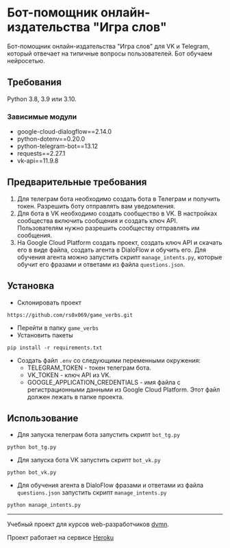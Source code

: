 # Бот-помощник онлайн-издательства "Игра слов"
Бот-помощник онлайн-издательства "Игра слов" для VK и Telegram, который отвечает на типичные вопросы пользователей. 
Бот обучаем нейросетью.

## Требования
Python 3.8, 3.9 или 3.10.

### Зависимые модули
* google-cloud-dialogflow==2.14.0
* python-dotenv==0.20.0
* python-telegram-bot==13.12
* requests==2.27.1
* vk-api==11.9.8

## Предварительные требования
1. Для телеграм бота необходимо создать бота в Телеграм и получить токен. Разрешить боту отправлять вам уведомления.
2. Для бота в VK необходимо создать сообщество в VK. В настройках сообщества включить сообщения и создать ключ API. Пользователям нужно разрешить сообществу отправлять им сообщения.
3. На Google Cloud Platform создать проект, создать ключ API и скачать его в виде файла, создать агента в DialoFlow и обучить его.
Для обучения агента можно запустить скрипт `manage_intents.py`, которые обучит его фразами и ответами из файла `questions.json`. 

## Установка
* Склонировать проект
```commandline
https://github.com/rs0x069/game_verbs.git
```
* Перейти в папку `game_verbs`
* Установить пакеты
```commandline
pip install -r requirements.txt
```
* Создать файл `.env` со следующими переменными окружения:
  + TELEGRAM_TOKEN - токен телеграм бота.
  + VK_TOKEN - ключ API из VK.
  + GOOGLE_APPLICATION_CREDENTIALS - имя файла с регистрационными данными из Google Cloud Platform. Этот файл должен лежать в папке проекта.

## Использование
* Для запуска телеграм бота запустить скрипт `bot_tg.py`
```commandline
python bot_tg.py
```
* Для запуска бота VK запустить скрипт `bot_vk.py`
```commandline
python bot_vk.py
```
* Для обучения агента в DialoFlow фразами и ответами из файла `questions.json` запустить скрипт `manage_intents.py` 
```commandline
python manage_intents.py
```

***
Учебный проект для курсов web-разработчиков [dvmn](https://dvmn.org). 

Проект работает на сервисе [Heroku](https://heroku.com/)
